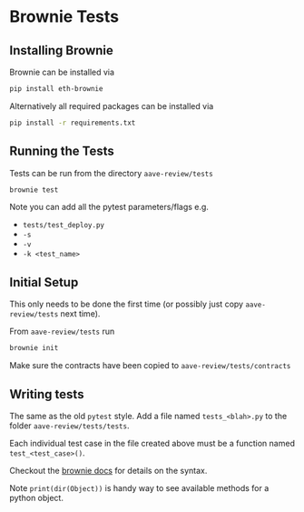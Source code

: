 # Brownie Tests

## Installing Brownie

Brownie can be installed via

```sh
pip install eth-brownie
```

Alternatively all required packages can be installed via

```sh
pip install -r requirements.txt
```

## Running the Tests

Tests can be run from the directory `aave-review/tests`

```sh
brownie test
```

Note you can add all the pytest parameters/flags e.g.

* `tests/test_deploy.py`
* `-s`
* `-v`
* `-k <test_name>`


## Initial Setup

This only needs to be done the first time (or possibly just copy `aave-review/tests` next time).

From `aave-review/tests` run

```sh
brownie init
```

Make sure the contracts have been copied to `aave-review/tests/contracts`


## Writing tests

The same as the old `pytest` style. Add a file named `tests_<blah>.py`
to the folder `aave-review/tests/tests`.

Each individual test case in the file created above must be a function named
`test_<test_case>()`.

Checkout the [brownie docs](https://eth-brownie.readthedocs.io/en/stable/tests-pytest-intro.html)
for details on the syntax.

Note `print(dir(Object))` is handy way to see available methods for a python object.
